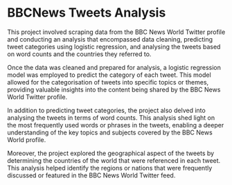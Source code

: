 # BBCNews Tweets Analysis
This project involved scraping data from the BBC News World Twitter profile and conducting an analysis that encompassed data cleaning, predicting tweet categories using logistic regression, and analysing the tweets based on word counts and the countries they referred to.

Once the data was cleaned and prepared for analysis, a logistic regression model was employed to predict the category of each tweet. This model allowed for the categorisation of tweets into specific topics or themes, providing valuable insights into the content being shared by the BBC News World Twitter profile.

In addition to predicting tweet categories, the project also delved into analysing the tweets in terms of word counts. This analysis shed light on the most frequently used words or phrases in the tweets, enabling a deeper understanding of the key topics and subjects covered by the BBC News World profile.

Moreover, the project explored the geographical aspect of the tweets by determining the countries of the world that were referenced in each tweet. This analysis helped identify the regions or nations that were frequently discussed or featured in the BBC News World Twitter feed.

